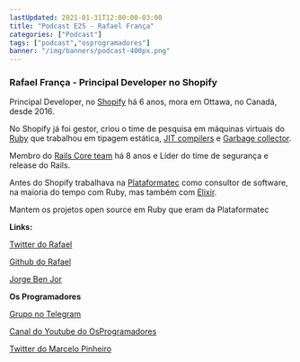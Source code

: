 ```yaml
---
lastUpdated: 2021-01-31T12:00:00-03:00
title: "Podcast E25 - Rafael França"
categories: ["Podcast"]
tags: ["podcast","osprogramadores"]
banner: "/img/banners/podcast-400px.png"
---
```


### Rafael França - Principal Developer no Shopify

Principal Developer, no [Shopify](https://www.shopify.ca/) há 6 anos, mora em Ottawa, no Canadá, desde 2016.

No Shopify já foi gestor, criou o time de pesquisa em máquinas virtuais do [Ruby](https://www.ruby-lang.org/en/) que trabalhou em tipagem estática, [JIT compilers](https://en.wikipedia.org/wiki/Just-in-time_compilation) e [Garbage collector](https://en.wikipedia.org/wiki/Garbage_collection_(computer_science)).

Membro do [Rails Core team](https://rubyonrails.org/community/) há 8 anos e Líder do time de segurança e release do Rails.

Antes do Shopify trabalhava na [Plataformatec](https://www.linkedin.com/company/plataformatec/) como consultor de software, na maioria do tempo com Ruby, mas também com [Elixir](https://elixir-lang.org/).

Mantem os projetos open source em Ruby que eram da Plataformatec


<SpotifyEmbed episode="0x517yFN8c6veAWEApWoA2"></SpotifyEmbed>


**Links:**

[Twitter do Rafael](https://twitter.com/rafaelfranca)

[Github do Rafael](https://github.com/rafaelfranca)

[Jorge Ben Jor](https://radiobatuta.com.br/documentario/imbativel-ao-extremo-assim-e-jorge-ben-jor/)

**Os Programadores**

[Grupo no Telegram](https://t.me/osprogramadores)

[Canal do Youtube do OsProgramadores](https://www.youtube.com/channel/UCt_YNYGl6K5yNXlXEQDdwWg?view_as=subscriber)

[Twitter do Marcelo Pinheiro](https://twitter.com/mpinheir)
